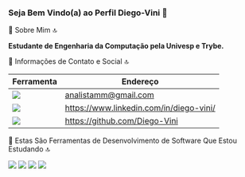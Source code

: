 ### Seja Bem Vindo(a) ao Perfil Diego-Vini 👋

🚀 Sobre Mim 🔝

<strong>Estudante de Engenharia da Computação pela Univesp e Trybe.</strong>

📱 Informações de Contato e Social 🔝

Ferramenta | Endereço
------------ | -------------
<img src = "https://img.shields.io/badge/Gmail-D14836?style=for-the-badge&logo=gmail&logoColor=white" /> | analistamm@gmail.com
<img src = "https://img.shields.io/badge/LinkedIn-0077B5?style=for-the-badge&logo=linkedin&logoColor=white"/> | https://www.linkedin.com/in/diego-vini/
<img src="https://img.shields.io/badge/GitHub-100000?style=for-the-badge&logo=github&logoColor=white" /> | https://github.com/Diego-Vini

🚀 Estas São Ferramentas de Desenvolvimento de Software Que Estou Estudando 🔝

<img src="https://img.shields.io/badge/HTML5-E34F26?style=for-the-badge&logo=html5&logoColor=white" />  <img src="https://img.shields.io/badge/CSS-239120?style=for-the-badge&logo=css3&logoColor=white" /> <img src="https://img.shields.io/badge/JavaScript-323330?style=for-the-badge&logo=javascript&logoColor=F7DF1E" /> <img src="https://img.shields.io/badge/-ReactJs-61DAFB?logo=react&logoColor=white&style=for-the-badge" />


<!--
**Diego-Vini/Diego-Vini** is a ✨ _special_ ✨ repository because its `README.md` (this file) appears on your GitHub profile.


Here are some ideas to get you started:

- 🔭 I’m currently working on ...
- 🌱 I’m currently learning ...
- 👯 I’m looking to collaborate on ...
- 🤔 I’m looking for help with ...
- 💬 Ask me about ...
- 📫 How to reach me: ...
- 😄 Pronouns: ...
- ⚡ Fun fact: ...
-->
